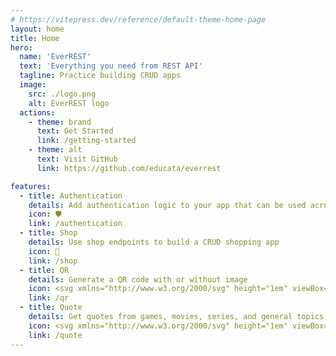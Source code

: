 ```yaml
---
# https://vitepress.dev/reference/default-theme-home-page
layout: home
title: Home
hero:
  name: 'EverREST'
  text: 'Everything you need from REST API'
  tagline: Practice building CRUD apps
  image:
    src: ./logo.png
    alt: EverREST logo
  actions:
    - theme: brand
      text: Get Started
      link: /getting-started
    - theme: alt
      text: Visit GitHub
      link: https://github.com/educata/everrest

features:
  - title: Authentication
    details: Add authentication logic to your app that can be used across all API features!
    icon: 🛡️
    link: /authentication
  - title: Shop
    details: Use shop endpoints to build a CRUD shopping app
    icon: 🛒
    link: /shop
  - title: QR
    details: Generate a QR code with or without image
    icon: <svg xmlns="http://www.w3.org/2000/svg" height="1em" viewBox="0 0 448 512"><path d="M0 80C0 53.5 21.5 32 48 32h96c26.5 0 48 21.5 48 48v96c0 26.5-21.5 48-48 48H48c-26.5 0-48-21.5-48-48V80zM64 96v64h64V96H64zM0 336c0-26.5 21.5-48 48-48h96c26.5 0 48 21.5 48 48v96c0 26.5-21.5 48-48 48H48c-26.5 0-48-21.5-48-48V336zm64 16v64h64V352H64zM304 32h96c26.5 0 48 21.5 48 48v96c0 26.5-21.5 48-48 48H304c-26.5 0-48-21.5-48-48V80c0-26.5 21.5-48 48-48zm80 64H320v64h64V96zM256 304c0-8.8 7.2-16 16-16h64c8.8 0 16 7.2 16 16s7.2 16 16 16h32c8.8 0 16-7.2 16-16s7.2-16 16-16s16 7.2 16 16v96c0 8.8-7.2 16-16 16H368c-8.8 0-16-7.2-16-16s-7.2-16-16-16s-16 7.2-16 16v64c0 8.8-7.2 16-16 16H272c-8.8 0-16-7.2-16-16V304zM368 480a16 16 0 1 1 0-32 16 16 0 1 1 0 32zm64 0a16 16 0 1 1 0-32 16 16 0 1 1 0 32z" /></svg>
    link: /qr
  - title: Quote
    details: Get quotes from games, movies, series, and general topics
    icon: <svg xmlns="http://www.w3.org/2000/svg" height="1em" viewBox="0 0 448 512"><path d="M0 216C0 149.7 53.7 96 120 96h8c17.7 0 32 14.3 32 32s-14.3 32-32 32h-8c-30.9 0-56 25.1-56 56v8h64c35.3 0 64 28.7 64 64v64c0 35.3-28.7 64-64 64H64c-35.3 0-64-28.7-64-64V320 288 216zm256 0c0-66.3 53.7-120 120-120h8c17.7 0 32 14.3 32 32s-14.3 32-32 32h-8c-30.9 0-56 25.1-56 56v8h64c35.3 0 64 28.7 64 64v64c0 35.3-28.7 64-64 64H320c-35.3 0-64-28.7-64-64V320 288 216z" /></svg>
    link: /quote
---
```

